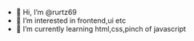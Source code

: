 
- 👋 Hi, I’m @rurtz69
- 👀 I’m interested in frontend,ui etc
- 🌱 I’m currently learning html,css,pinch of javascript



<!---
rurtz69/rurtz69 is a ✨ special ✨ repository because its `README.md` (this file) appears on your GitHub profile.
You can click the Preview link to take a look at your changes.
--->
